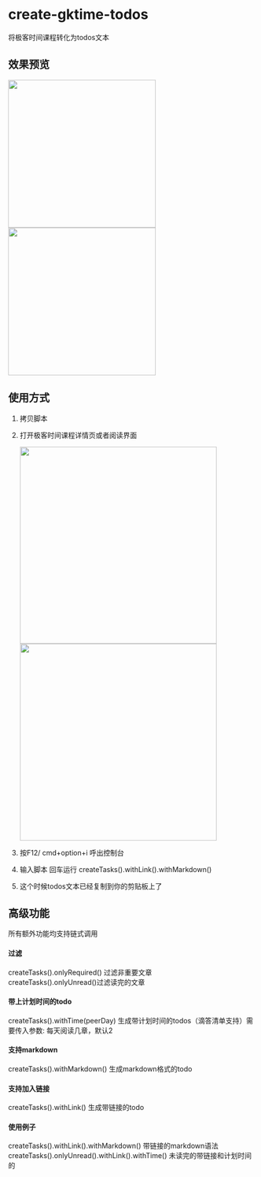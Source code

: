 # create-gktime-todos
将极客时间课程转化为todos文本
## 效果预览
<img src="https://user-images.githubusercontent.com/4903149/126030611-80c71f4b-b681-4203-8c40-3ee8cb79abf6.png" width="300px" /> <img src="https://user-images.githubusercontent.com/4903149/126037473-a38dc4e5-3fd8-414d-922b-b47b89c851ce.png" width="300px" />

## 使用方式

1. 拷贝脚本
2. 打开极客时间课程详情页或者阅读界面

    <img src="https://user-images.githubusercontent.com/4903149/126030415-9a753df2-4a21-4d35-960a-ded754e6c65c.png" width="400px" />
    <img src="https://user-images.githubusercontent.com/4903149/126034684-985e0047-ec56-4af8-9d07-0e7f2b866d47.png" width="400px" />
3. 按F12/ cmd+option+i 呼出控制台
4. 输入脚本 回车运行 createTasks().withLink().withMarkdown()
5. 这个时候todos文本已经复制到你的剪贴板上了
## 高级功能
所有额外功能均支持链式调用
#### 过滤
createTasks().onlyRequired() 过滤非重要文章  
createTasks().onlyUnread()过滤读完的文章
#### 带上计划时间的todo
createTasks().withTime(peerDay) 生成带计划时间的todos（滴答清单支持）需要传入参数: 每天阅读几章，默认2
#### 支持markdown
createTasks().withMarkdown() 生成markdown格式的todo
#### 支持加入链接
createTasks().withLink() 生成带链接的todo
#### 使用例子
createTasks().withLink().withMarkdown() 带链接的markdown语法  
createTasks().onlyUnread().withLink().withTime() 未读完的带链接和计划时间的
